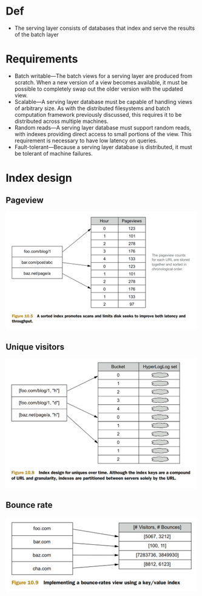 # Def
* The serving layer consists of databases that index and serve the results of the batch layer

# Requirements
* Batch writable—The batch views for a serving layer are produced from scratch.
When a new version of a view becomes available, it must be possible to completely swap out the older version with the updated view.
* Scalable—A serving layer database must be capable of handling views of arbitrary size. As with the distributed filesystems and batch computation framework
previously discussed, this requires it to be distributed across multiple machines.
* Random reads—A serving layer database must support random reads, with
indexes providing direct access to small portions of the view. This requirement
is necessary to have low latency on queries.
* Fault-tolerant—Because a serving layer database is distributed, it must be tolerant of machine failures.

# Index design
## Pageview

![](../.gitbook/assets/lambda_serving_index_pageview.png)

## Unique visitors

![](../.gitbook/assets/lambda_serving_index_unique.png)

## Bounce rate

![](../.gitbook/assets/lambda_serving_index_bounceRate.png)